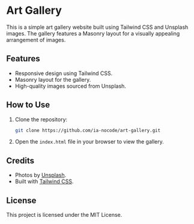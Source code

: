 # Art Gallery

This is a simple art gallery website built using Tailwind CSS and Unsplash images. The gallery features a Masonry layout for a visually appealing arrangement of images.

## Features

- Responsive design using Tailwind CSS.
- Masonry layout for the gallery.
- High-quality images sourced from Unsplash.

## How to Use

1. Clone the repository:
   ```bash
   git clone https://github.com/ia-nocode/art-gallery.git
   ```
2. Open the `index.html` file in your browser to view the gallery.

## Credits

- Photos by [Unsplash](https://unsplash.com).
- Built with [Tailwind CSS](https://tailwindcss.com).

## License

This project is licensed under the MIT License.
